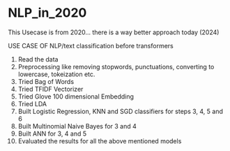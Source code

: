 # NLP_in_2020

This Usecase is from 2020... there is a way better approach today (2024)

USE CASE OF NLP/text classification before transformers

1. Read the data
2. Preprocessing like removing stopwords, punctuations, converting to lowercase, tokeization etc.
3. Tried Bag of Words
4. Tried TFIDF Vectorizer
5. Tried Glove 100 dimensional Embedding
6. Tried LDA
7. Built Logistic Regression, KNN and SGD classifiers for steps 3, 4, 5 and 6
8. Built Multinomial Naive Bayes for 3 and 4
9. Built ANN for 3, 4 and 5
10. Evaluated the results for all the above mentioned models

